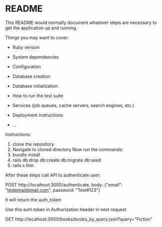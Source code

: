 # README

This README would normally document whatever steps are necessary to get the
application up and running.

Things you may want to cover:

* Ruby version

* System dependencies

* Configuration

* Database creation

* Database initialization

* How to run the test suite

* Services (job queues, cache servers, search engines, etc.)

* Deployment instructions

* ...


Instructions:

1. clone the repository
2. Navigate to cloned directory
Now run the commands:
3. bundle install
4. rails db:drop db:create db:migrate db:seed
5. rails s thin

After these steps call API to authenticate user:

POST http://localhost:3000/authenticate, body: {"email": "testemail@mail.com", password: "Test#123"}

It will return the auth_token

Use this auth token in Authorization header in next request

GET http://localhost:3000/books/books_by_query.json?query="Fiction"
